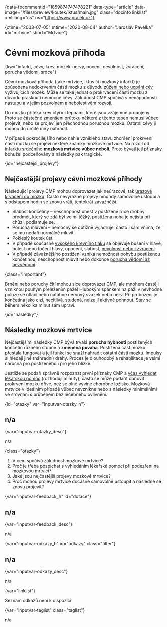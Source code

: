 
{data-fbcommentid="1859874747478221" data-type="article" data-image="/files/preview/koutek/iktus/main.jpg" class="docinfo linklist" xml:lang="cs" ns="https://www.pralek.cz"}

{ctime="2008-07-05" mtime="2020-08-04" author="Jaroslav Pavelka" id="mrtvice" short="Mrtvice"}

# Cévní mozková příhoda

<!-- generated attribute kw by user_updatekw.sh on 2021-12-06, do not edit -->

{kw="infarkt, cévy, krev, mozek-nervy, pocení, nevolnost, zvracení, porucha vědomí, srdce"}

Cévní mozková příhoda (také mrtvice, iktus či mozkový infarkt) je způsobena nedokrvením části mozku z důvodu [zúžení nebo ucpání cév][1] vyživujících mozek. Může se také jednat o prokrvácení části mozku z důvodu prasknutí nemocné cévy. Záludnost CMP spočívá v nenápadnosti nástupu a v jejím pozvolném a nebolestivém rozvoji.

Do mozku přitéká krev čtyřmi tepnami, které jsou vzájemně propojeny. Proto se [částečné zmenšení průtoku][2] některé z těchto tepen nemusí vůbec projevit, nebo se projeví jen přechodnou poruchou mozku. Ostatní cévy ji mohou do určité míry nahradit.

V případě pokročilejšího nebo náhle vzniklého stavu zhoršení prokrvení části mozku se projeví některé známky mozkové mrtvice. Na rozdíl od [infarktu srdečního][3] **mozková mrtvice vůbec nebolí**. Proto bývají její příznaky bohužel podceňovány a následky pak tragické.

{id="nejcastejsi_projevy"}

## Nejčastější projevy cévní mozkové příhody

Následující projevy CMP mohou doprovázet jak neúrazové, tak [úrazové krvácení do mozku][4]. Často nevýrazné projevy mnohdy samovolně ustoupí a s odstupem hodin se znovu vrátí, tentokrát závažnější.

  * Slabost končetiny – neschopnost unést v postižené ruce drobný předmět, který se zdá být velmi těžký, postižená noha je nejistá při chůzi, podlamuje se.
  * Porucha mluvení – nemocný se obtížně vyjadřuje, často i sám vnímá, že se mu nedaří normálně mluvit.
  * Pokleslý koutek úst.
  * V případě současně [vysokého krevního tlaku][5] se objevuje bušení v hlavě, bolest nebo točení hlavy, opocení, slabost, [nevolnost nebo i zvracení][6].
  * V případě závažnějšího postižení vzniká nemožnost pohybu postiženou končetinou, neschopnost mluvit nebo dokonce [porucha vědomí až bezvědomí][7].

{class="important"}

Brnění nebo poruchy čití mohou sice doprovázet CMP, ale mnohem častěji vzniknou pouhým přeležením paže! Hlubokým spánkem na paži v nevhodné poloze se otlačí nebo natáhne nervový svazek nebo nerv. Při probuzení je končetina jako cizí, necitlivá, studená, nelze jí aktivně pohnout. Stav se během několika minut sám upraví.

{id="nasledky"}

## Následky mozkové mrtvice

Nejčastějšími následky CMP bývá trvalá **porucha hybnosti** postižených končetin různého stupně a **změněná povaha**. Postižená část mozku přestala fungovat a její funkci se snaží nahradit ostatní části mozku. Impulsy si hledají jiné (náhradní) dráhy. Proces je dlouhodobý a rehabilitace je velmi náročná pro postiženého i pro jeho blízké.

Jestliže se podaří správně rozpoznat první příznaky CMP a [včas vyhledat lékařskou pomoc][8] (rozhodují minuty), často se může podařit obnovit prokrvení mozku dříve, než se plně vyvine chorobné ložisko. Mozková mrtvice v ideálním případě vůbec nevznikne nebo s následky minimálními ve srovnání s průběhem bez léčebného ovlivnění.

{id="otazky" var="inputvar-otazky_h"}

## n/a

{var="inputvar-otazky_desc"}

n/a

{class="otazky"}

  1. V čem spočívá záludnost mozkové mrtvice?
  2. Proč je třeba pospíchat s vyhledáním lékařské pomoci při podezření na mozkovou mrtvici?
  3. Jaké jsou nejčastější projevy mozkové mrtvice?
  4. Proč mohou projevy mrtvice dočasně samovolně ustoupit a následně se znovu projevit?

{var="inputvar-feedback_h" id="dotace"}

## n/a

{var="inputvar-feedback_desc"}

n/a

{var="inputvar-odkazy_h" id="odkazy" class="filter"}

## n/a

{var="inputvar-odkazy_desc"}

n/a

{var="linklist"}

Seznam odkazů není k dispozici

{var="inputvar-taglist" class="taglist"}

n/a

 [1]: cholesterol
 [2]: koureni_cigaret
 [3]: srdecni_infarkt
 [4]: subduralni_hematom
 [5]: krevni_tlak
 [6]: travici_potize
 [7]: resuscitace
 [8]: nalehavost_vysetreni

